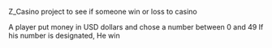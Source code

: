 Z_Casino project to see if someone win or loss to casino

A player put money in USD dollars and chose a number between 0 and 49
If his number is designated, He win